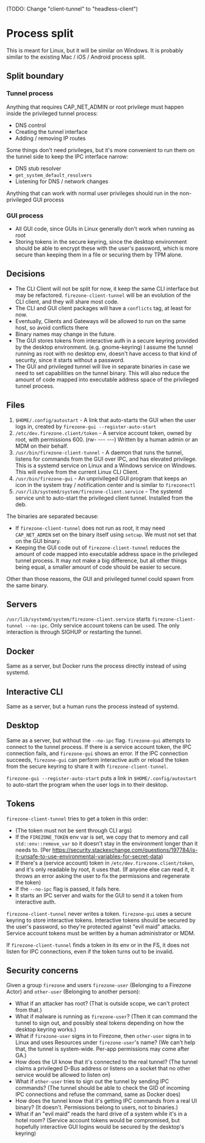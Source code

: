 (TODO: Change "client-tunnel" to "headless-client")

# Process split

This is meant for Linux, but it will be similar on Windows.
It is probably similar to the existing Mac / iOS / Android process split.

## Split boundary

### Tunnel process

Anything that requires CAP_NET_ADMIN or root privilege must happen inside the privileged tunnel process:

- DNS control
- Creating the tunnel interface
- Adding / removing IP routes

Some things don't need privileges, but it's more convenient to run them on the tunnel side to keep the IPC interface narrow:

- DNS stub resolver
- `get_system_default_resolvers`
- Listening for DNS / network changes

Anything that can work with normal user privileges should run in the non-privileged GUI process

### GUI process

- All GUI code, since GUIs in Linux generally don't work when running as root
- Storing tokens in the secure keyring, since the desktop environment should be able to encrypt these with the user's password, which is more secure than keeping them in a file or securing them by TPM alone.

## Decisions

- The CLI Client will not be split for now, it keep the same CLI interface but may be refactored. `firezone-client-tunnel` will be an evolution of the CLI client, and they will share most code.
- The CLI and GUI client packages will have a `conflicts` tag, at least for now.
- Eventually, Clients and Gateways will be allowed to run on the same host, so avoid conflicts there
- Binary names may change in the future.
- The GUI stores tokens from interactive auth in a secure keyring provided by the desktop environment. (e.g. gnome-keyring) I assume the tunnel running as root with no desktop env, doesn't have access to that kind of security, since it starts without a password.
- The GUI and privileged tunnel will live in separate binaries in case we need to set capabilities on the tunnel binary. This will also reduce the amount of code mapped into executable address space of the privileged tunnel process.

## Files

1. `$HOME/.config/autostart` - A link that auto-starts the GUI when the user logs in, created by `firezone-gui --register-auto-start`
1. `/etc/dev.firezone.client/token` - A service account token, owned by root, with permissions 600. (rw- --- ---) Written by a human admin or an MDM on their behalf.
1. `/usr/bin/firezone-client-tunnel` - A daemon that runs the tunnel, listens for commands from the GUI over IPC, and has elevated privilege. This is a systemd service on Linux and a Windows service on Windows. This will evolve from the current Linux CLI Client.
1. `/usr/bin/firezone-gui` - An unprivileged GUI program that keeps an icon in the system tray / notification center and is similar to `firezonectl`
1. `/usr/lib/systemd/system/firezone-client.service` - The systemd service unit to auto-start the privileged client tunnel. Installed from the deb.

The binaries are separated because:

- If `firezone-client-tunnel` does not run as root, it may need `CAP_NET_ADMIN` set on the binary itself using `setcap`. We must not set that on the GUI binary.
- Keeping the GUI code out of `firezone-client-tunnel` reduces the amount of code mapped into executable address space in the privileged tunnel process. It may not make a big difference, but all other things being equal, a smaller amount of code should be easier to secure.

Other than those reasons, the GUI and privileged tunnel could spawn from the same binary.

## Servers

`/usr/lib/systemd/system/firezone-client.service` starts `firezone-client-tunnel --no-ipc`. Only service account tokens can be used. The only interaction is through SIGHUP or restarting the tunnel.

## Docker

Same as a server, but Docker runs the process directly instead of using systemd.

## Interactive CLI

Same as a server, but a human runs the process instead of systemd.

## Desktop

Same as a server, but without the `--no-ipc` flag. `firezone-gui` attempts to connect to the tunnel process. If there is a service account token, the IPC connection fails, and `firezone-gui` shows an error. If the IPC connection succeeds, `firezone-gui` can perform interactive auth or reload the token from the secure keyring to share it with `firezone-client-tunnel`.

`firezone-gui --register-auto-start` puts a link in `$HOME/.config/autostart` to auto-start the program when the user logs in to their desktop.

## Tokens

`firezone-client-tunnel` tries to get a token in this order:

- (The token must not be sent through CLI args)
- If the `FIREZONE_TOKEN` env var is set, we copy that to memory and call `std::env::remove_var` so it doesn't stay in the environment longer than it needs to. (Per <https://security.stackexchange.com/questions/197784/is-it-unsafe-to-use-environmental-variables-for-secret-data>)
- If there's a (service account) token in `/etc/dev.firezone.client/token`, and it's only readable by root, it uses that. (If anyone else can read it, it throws an error asking the user to fix the permissions and regenerate the token)
- If the `--no-ipc` flag is passed, it fails here.
- It starts an IPC server and waits for the GUI to send it a token from interactive auth.

`firezone-client-tunnel` never writes a token. `firezone-gui` uses a secure keyring to store interactive tokens. Interactive tokens should be secured by the user's password, so they're protected against "evil maid" attacks. Service account tokens must be written by a human administrator or MDM.

If `firezone-client-tunnel` finds a token in its env or in the FS, it does not listen for IPC connections, even if the token turns out to be invalid.

## Security concerns

Given a group `firezone` and users `firezone-user` (Belonging to a Firezone Actor) and `other-user` (Belonging to another person):

- What if an attacker has root? (That is outside scope, we can't protect from that.)
- What if malware is running as `firezone-user`? (Then it can command the tunnel to sign out, and possibly steal tokens depending on how the desktop keyring works.)
- What if `firezone-user` signs in to Firezone, then `other-user` signs in to Linux and uses Resources under `firezone-user`'s name? (We can't help that, the tunnel is system-wide. Per-app permissions may come after GA.)
- How does the UI know that it's connected to the real tunnel? (The tunnel claims a privileged D-Bus address or listens on a socket that no other service would be allowed to listen on)
- What if `other-user` tries to sign out the tunnel by sending IPC commands? (The tunnel should be able to check the GID of incoming IPC connections and refuse the command, same as Docker does)
- How does the tunnel know that it's getting IPC commands from a real UI binary? (It doesn't. Permissions belong to users, not to binaries.)
- What if an "evil maid" reads the hard drive of a system while it's in a hotel room? (Service account tokens would be compromised, but hopefully interactive GUI logins would be secured by the desktop's keyring)
